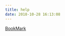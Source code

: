 ```yaml
---
title: help
date: 2018-10-28 16:13:08
---
```


<a href="javascript:if(!window.location.href.match(/localhost:3888/))window.location='http://localhost:3888/hello?url='+encodeURIComponent(window.location.href)+(document.querySelector('meta[name=\'fileName\']')?'&fileName='+encodeURIComponent(document.querySelector('meta[name=\'fileName\']').getAttribute('content')):'');void(0);" target="\_blank">BookMark</a>
